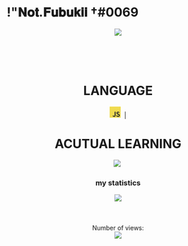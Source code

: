 
# !"𝐍𝐨𝐭.𝐅𝐮𝐛𝐮𝐤𝐢𝐢 †#0069

<p align="center">
  <img src="https://discord.c99.nl/widget/theme-4/276357866217013249.png">
</p><br/><br/><br/>

<h1 align="center">LANGUAGE</h1>

<p align="center"> 
  <code><img height="25" src="https://raw.githubusercontent.com/github/explore/80688e429a7d4ef2fca1e82350fe8e3517d3494d/topics/javascript/javascript.png"></code>&nbsp; |
</p>


<h1 align="center">ACUTUAL LEARNING</h1>
<p align="center">
    <code><img height="25" src="https://upload.wikimedia.org/wikipedia/commons/thumb/d/d3/Python_icon_%28black_and_white%29.svg/1024px-Python_icon_%28black_and_white%29.svg.png"></code>&nbsp;
</p>


<div align="center">
    <h3> my statistics</h3>
    <img src="https://github-readme-stats.vercel.app/api/top-langs/?username=GayarraFrost&theme=onedark&custom_title=What%20Language%20I%20Use%20?&title_color=000000&text_color=00C800&border_color=000000&bg_color=DEG,7BF2E9,B65EBA"><br /><br />
</div>


<p align="center">
    <br>Number of views: <br>
    <img src="https://profile-counter.glitch.me/GayarraFrost/count.svg" />
</p>
